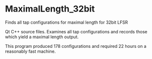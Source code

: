 # MaximalLength_32bit
Finds all tap configurations for maximal length for 32bit LFSR

Qt C++ source files.  Examines all tap configurations and records those which yield a maximal length output.

This program produced 178 configurations and required 22 hours on a reasonably fast machine.
